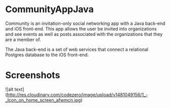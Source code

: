 # CommunityAppJava
Community is an invitation-only social networking app with a Java back-end and iOS front-end. This app allows the user be invited into organizations and see events as well as posts associated with the organizations that they are a member of. 

The Java back-end is a set of web services that connect a relational Postgres database to the iOS front-end.

# Screenshots
![alt text] (http://res.cloudinary.com/codezero/image/upload/v1481049156/1_-_Icon_on_home_screen_afwmcn.jpg)
